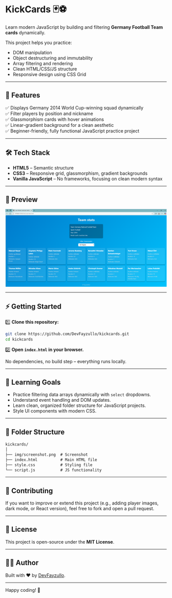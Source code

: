 # KickCards 🃏⚽️

Learn modern JavaScript by building and filtering **Germany Football Team cards** dynamically.

This project helps you practice:

- DOM manipulation
- Object destructuring and immutability
- Array filtering and rendering
- Clean HTML/CSS/JS structure
- Responsive design using CSS Grid

---

## 🚀 Features

✅ Displays Germany 2014 World Cup-winning squad dynamically  
✅ Filter players by position and nickname  
✅ Glassmorphism cards with hover animations  
✅ Linear-gradient background for a clean aesthetic  
✅ Beginner-friendly, fully functional JavaScript practice project

---

## 🛠 Tech Stack

- **HTML5** – Semantic structure
- **CSS3** – Responsive grid, glassmorphism, gradient backgrounds
- **Vanilla JavaScript** – No frameworks, focusing on clean modern syntax

---

## 📸 Preview

![KickCards Preview](../KickCards/img/screenshot.png)

---

## ⚡️ Getting Started

1️⃣ **Clone this repository:**

```bash
git clone https://github.com/DevFayzullo/kickcards.git
cd kickcards
```

2️⃣ **Open `index.html` in your browser.**

No dependencies, no build step – everything runs locally.

---

## 📝 Learning Goals

- Practice filtering data arrays dynamically with `select` dropdowns.
- Understand event handling and DOM updates.
- Learn clean, organized folder structure for JavaScript projects.
- Style UI components with modern CSS.

---

## 📂 Folder Structure

```
kickcards/
│
├── img/screenshot.png  # Screenshot
├── index.html          # Main HTML file
├── style.css           # Styling file
└── script.js           # JS functionality
```

---

## 🤝 Contributing

If you want to improve or extend this project (e.g., adding player images, dark mode, or React version), feel free to fork and open a pull request.

---

## 📄 License

This project is open-source under the **MIT License**.

---

## 🧑‍💻 Author

Built with ❤️ by [DevFayzullo](https://github.com/DevFayzullo).

---

Happy coding! 🚀
